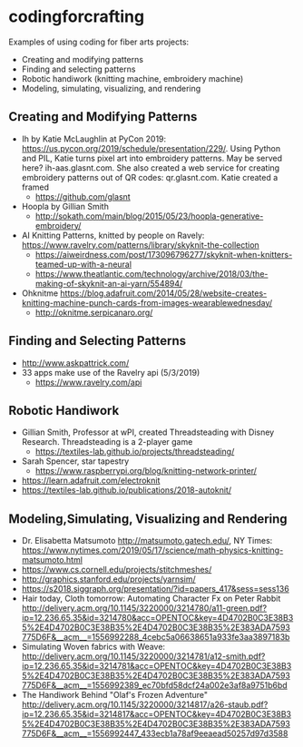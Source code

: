 # codingforcrafting

Examples of using coding for fiber arts projects:
* Creating and modifying patterns
* Finding and selecting patterns
* Robotic handiwork (knitting machine, embroidery machine)
* Modeling, simulating, visualizing, and rendering
  

## Creating and Modifying Patterns
* Ih by Katie McLaughlin at PyCon 2019: https://us.pycon.org/2019/schedule/presentation/229/. Using Python and PIL, Katie turns pixel art into embroidery patterns. May be served here? ih-aas.glasnt.com. She also created a web service for creating embroidery patterns out of QR codes: qr.glasnt.com. Katie created a framed
  * https://github.com/glasnt
* Hoopla by Gillian Smith
  * http://sokath.com/main/blog/2015/05/23/hoopla-generative-embroidery/
* AI Knitting Patterns, knitted by people on Ravely: https://www.ravelry.com/patterns/library/skyknit-the-collection
  * https://aiweirdness.com/post/173096796277/skyknit-when-knitters-teamed-up-with-a-neural
  * https://www.theatlantic.com/technology/archive/2018/03/the-making-of-skyknit-an-ai-yarn/554894/
* Ohknitme https://blog.adafruit.com/2014/05/28/website-creates-knitting-machine-punch-cards-from-images-wearablewednesday/
  * http://oknitme.serpicanaro.org/

## Finding and Selecting Patterns
*  http://www.askpattrick.com/
* 33 apps make use of the Ravelry api (5/3/2019)
  * https://www.ravelry.com/api

## Robotic Handiwork
* Gillian Smith, Professor at wPI, created Threadsteading with Disney Research. Threadsteading is a 2-player game
  * https://textiles-lab.github.io/projects/threadsteading/
* Sarah Spencer, star tapestry
  * https://www.raspberrypi.org/blog/knitting-network-printer/
* https://learn.adafruit.com/electroknit
* https://textiles-lab.github.io/publications/2018-autoknit/

## Modeling,Simulating, Visualizing and Rendering
*  Dr. Elisabetta Matsumoto http://matsumoto.gatech.edu/, NY Times: https://www.nytimes.com/2019/05/17/science/math-physics-knitting-matsumoto.html
* https://www.cs.cornell.edu/projects/stitchmeshes/
* http://graphics.stanford.edu/projects/yarnsim/
* https://s2018.siggraph.org/presentation/?id=papers_417&sess=sess136
* Hair today, Cloth tomorrow: Automating Character Fx on Peter
Rabbit http://delivery.acm.org/10.1145/3220000/3214780/a11-green.pdf?ip=12.236.65.35&id=3214780&acc=OPENTOC&key=4D4702B0C3E38B35%2E4D4702B0C3E38B35%2E4D4702B0C3E38B35%2E383ADA7593775D6F&__acm__=1556992288_4cebc5a06638651a933fe3aa3897183b
* Simulating Woven fabrics with Weave: http://delivery.acm.org/10.1145/3220000/3214781/a12-smith.pdf?ip=12.236.65.35&id=3214781&acc=OPENTOC&key=4D4702B0C3E38B35%2E4D4702B0C3E38B35%2E4D4702B0C3E38B35%2E383ADA7593775D6F&__acm__=1556992389_ec70bfd58dcf24a002e3af8a9751b6bd
*  The Handiwork Behind "Olaf's Frozen Adventure" http://delivery.acm.org/10.1145/3220000/3214817/a26-staub.pdf?ip=12.236.65.35&id=3214817&acc=OPENTOC&key=4D4702B0C3E38B35%2E4D4702B0C3E38B35%2E4D4702B0C3E38B35%2E383ADA7593775D6F&__acm__=1556992447_433ecb1a78af9eeaead50257d97d3588





